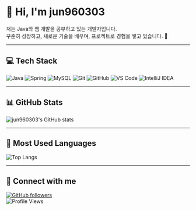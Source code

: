 # 👋 Hi, I'm jun960303  

저는 Java와 웹 개발을 공부하고 있는 개발자입니다.  
꾸준히 성장하고, 새로운 기술을 배우며, 프로젝트로 경험을 쌓고 있습니다. 🚀  

---

## 💻 Tech Stack
![Java](https://img.shields.io/badge/Java-007396?style=for-the-badge&logo=java&logoColor=white)
![Spring](https://img.shields.io/badge/Spring-6DB33F?style=for-the-badge&logo=spring&logoColor=white)
![MySQL](https://img.shields.io/badge/MySQL-4479A1?style=for-the-badge&logo=mysql&logoColor=white)
![Git](https://img.shields.io/badge/Git-F05032?style=for-the-badge&logo=git&logoColor=white)
![GitHub](https://img.shields.io/badge/GitHub-181717?style=for-the-badge&logo=github&logoColor=white)
![VS Code](https://img.shields.io/badge/VSCode-007ACC?style=for-the-badge&logo=visualstudiocode&logoColor=white)
![IntelliJ IDEA](https://img.shields.io/badge/IntelliJIDEA-000000?style=for-the-badge&logo=intellijidea&logoColor=white)

---

## 📊 GitHub Stats
![jun960303's GitHub stats](https://github-readme-stats.vercel.app/api?username=jun960303&show_icons=true&theme=tokyonight)

---

## 🌱 Most Used Languages
![Top Langs](https://github-readme-stats.vercel.app/api/top-langs/?username=jun960303&layout=compact&theme=tokyonight)

---

## 🤝 Connect with me
[![GitHub followers](https://img.shields.io/github/followers/jun960303?style=social)](https://github.com/jun960303)  
![Profile Views](https://komarev.com/ghpvc/?username=jun960303&color=blue&style=flat-square)
